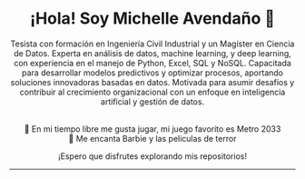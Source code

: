 <h1 align="center">
  ¡Hola! Soy Michelle Avendaño 🌸
</h1>



<p align="center">
Tesista con formación en Ingeniería Civil Industrial y un Magíster en
Ciencia de Datos. Experta en análisis de datos, machine learning,
y deep learning, con experiencia en el manejo de Python, Excel,
SQL y NoSQL. Capacitada para desarrollar modelos predictivos
y optimizar procesos, aportando soluciones innovadoras basadas
en datos. Motivada para asumir desafíos y contribuir al crecimiento
organizacional con un enfoque en inteligencia artificial y gestión de
datos.</p>



<p align="center">
  <br>
  🌸 En mi tiempo libre me gusta jugar, mi juego favorito es Metro 2033
  <br>
  🌸 Me encanta Barbie y las peliculas de terror
  <br>
</p>



<p align="center">
  ¡Espero que disfrutes explorando mis repositorios!
</p>

<hr>

<p align="center">
</p>
